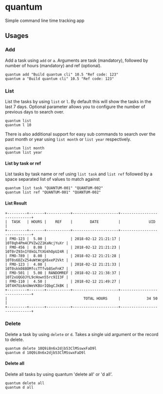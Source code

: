 # quantum
Simple command line time tracking app

## Usages

### Add
Add a task using `add` or `a`. Arguments are task (mandatory), followed by number of hours (mandatory) and ref (optional).

```
quantum add "Build quantum cli" 10.5 "Ref code: 123"
quantum a "Build quantum cli" 10.5 "Ref code: 123"
```

### List

List the tasks by using `list` or `l`. By default this will show the tasks in the last 7 days. Optional parameter allows you to configure the number of previous days to search over.
```
quantum list
quantum l 10
```
There is also additional support for easy sub commands to search over the past month or year using `list month` or `list year` respectively.
```
quantum list month
quantum list year
```

#### List by task or ref
List tasks by task name or ref using `list task` and `list ref` followed by a space separated list of values to match against
```
quantum list task "QUANTUM-001" "QUANTUM-002"
quantum list ref "QUANTUM-001" "QUANTUM-002"
```

#### List Result
```
+---------+-------+-----------+---------------------+-----------------------------+
|  TASK   | HOURS |    REF    |        DATE         |             UID             |
+---------+-------+-----------+---------------------+-----------------------------+
| FMO-123 |  5.00 |           | 2018-02-12 21:21:17 | 10T0qh4Pm4CPVZw2Z1KaNcjYuXr |
| FMO-456 |  8.00 |           | 2018-02-12 21:21:23 | 10T0rZ93n1Y8kGLTtXU4hOpU24R |
| FMO-789 |  8.00 |           | 2018-02-12 21:21:28 | 10T0s6DZxZ54uWtWcgX6xeP2Vkt |
| FMO-123 |  4.00 |           | 2018-02-12 21:21:33 | 10T0skk088OMfccTTfvb8SeFnK7 |
| FMO-501 |  5.00 | RANDOMREF | 2018-02-12 21:38:37 | 10T2xUQGOJYL9cHown55rc9II3F |
| FMO-110 |  4.50 |           | 2018-02-12 21:49:27 | 10T4H7UzAnUWeVKBUrIQbgCJkBK |
+---------+-------+-----------+---------------------+-----------------------------+
|                                   TOTAL HOURS     |            34 50            |
+---------+-------+-----------+---------------------+-----------------------------+
```

### Delete
Delete a task by using `delete` or `d`. Takes a single uid argument or the record to delete.

```
quantum delete 10Q9i8n6x2djb53ClMSswxFaD9l
quantum d 10Q9i8n6x2djb53ClMSswxFaD9l
```

#### Delete all

Delete all tasks by using quantum 'delete all' or 'd all'.

```
quantum delete all
quantum d all
```

